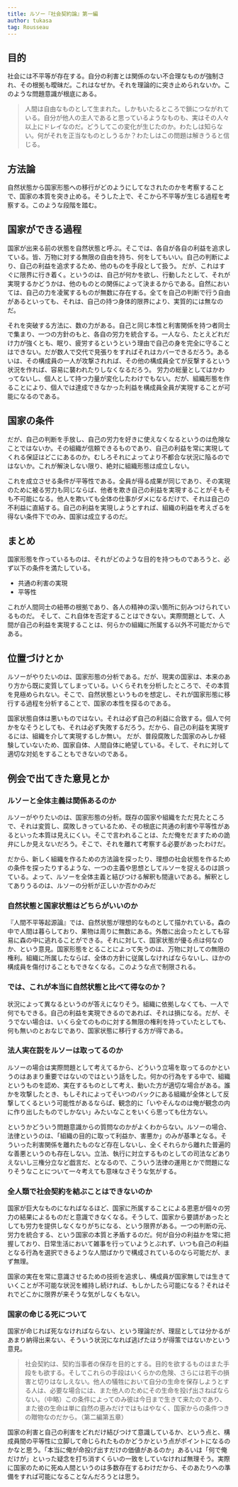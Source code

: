 ```yaml
---
title: ルソー『社会契約論』第一編
author: tukasa
tag: Rousseau
---
```

## 目的

社会には不平等が存在する。自分の利害とは関係のない不合理なものが強制され、その根拠も曖昧だ。これはなぜか。それを理論的に突き止められないか。このような問題意識が根底にある。

>人間は自由なものとして生まれた。しかもいたるところで鎖につながれている。自分が他人の主人であると思っているようなものも、実はその人々以上にドレイなのだ。どうしてこの変化が生じたのか。わたしは知らない。何がそれを正当なものとしうるか？わたしはこの問題は解きうると信じる。

## 方法論

自然状態から国家形態への移行がどのようにしてなされたのかを考察することで、国家の本質を突き止める。そうした上で、そこから不平等が生じる過程を考察する。このような段階を踏む。

## 国家ができる過程

国家が出来る前の状態を自然状態と呼ぶ。そこでは、各自が各自の利益を追求している。皆、万物に対する無限の自由を持ち、何をしてもいい。自己の判断により、自己の利益を追求するため、他のものを手段として扱う。 だが、これはすぐに限界に行き着く。というのは、自己が何かを欲し、行動したとして、それが実現するかどうかは、他のものとの関係によって決まるからである。自然においては、自己の力を凌駕するものが無数に存在する。全てを自己の判断で行う自由があるといっても、それは、自己の持つ身体的限界により、実質的には無なのだ。

それを突破する方法に、数の力がある。自己と同じ本性と利害関係を持つ者同士で集まり、一つの方針のもと、各自の労力を統合する。一人なら、たとえどれだけ力が強くとも、眠り、疲労するというという理由で自己の身を完全に守ることはできない。だが数人で交代で見張りをすればそれはカバーできるだろう。あるいは、その構成員の一人が攻撃されれば、その他の構成員全てが反撃するという状況を作れば、容易に襲われたりしなくなるだろう。 労力の総量としてはかわってないし、個人として持つ力量が変化したわけでもない。だが、組織形態を作ることにより、個人では達成できなかった利益を構成員全員が実現することが可能になるのである。

## 国家の条件

だが、自己の判断を手放し、自己の労力を好きに使えなくなるというのは危険なことではないか。その組織が信頼できるものであり、自己の利益を常に実現してくれる保証はどこにあるのか。むしろそれによってより不都合な状況に陥るのではないか。これが解決しない限り、絶対に組織形態は成立しない。

これを成立させる条件が平等性である。全員が得る成果が同じであり、その実現のために被る労力も同じならば、他者を欺き自己の利益を実現することがそもそも不可能になる。他人を欺いても全体の仕事がダメになるだけで、それは自己の不利益に直結する。自己の利益を実現しようとすれば、組織の利益を考えざるを得ない条件下でのみ、国家は成立するのだ。

## まとめ

国家形態を作っているものは、それがどのような目的を持つものであろうと、必ず以下の条件を満たしている。

- 共通の利害の実現
- 平等性

これが人間同士の紐帯の根拠であり、各人の精神の深い箇所に刻みつけられているものだ。 そして、これ自体を否定することはできない。実際問題として、人間が自己の利益を実現することは、何らかの組織に所属する以外不可能だからである。

## 位置づけとか

ルソーがやりたいのは、国家形態の分析である。だが、現実の国家は、本来のあり方から既に変質してしまっている。いくらそれを分析したところで、その本質を見極められない。そこで、自然状態というものを想定し、それが国家形態に移行する過程を分析することで、国家の本性を探るのである。

国家状態自体は悪いものではない。それは必ず自己の利益に合致する。個人で何かをなそうとしても、それは必ず失敗するだろう。だから、自己の利益を実現するには、組織を介して実現するしか無い。 だが、普段腐敗した国家のみしか経験していないため、国家自体、人間自体に絶望している。そして、それに対して適切な対処をすることもできないのである。

## 例会で出てきた意見とか

### ルソーと全体主義は関係あるのか

ルソーがやりたいのは、国家形態の分析。既存の国家や組織をただ見たところで、それは変質し、腐敗しきっているため、その根底に共通の利害や平等性があるといった本質は見えにくい。そこで言われることは、ただ俺をだますための詭弁にしか見えないだろう。そこで、それを離れて考察する必要があったわけだ。

だから、新しく組織を作るための方法論を探ったり、理想の社会状態を作るための条件を探ったりするような、一つの主義や思想としてルソーを捉えるのは誤っている。よって、ルソーを全体主義と結びつける解釈も間違いである。解釈としてありうるのは、ルソーの分析が正しいか否かのみだ

### 自然状態と国家状態はどちらがいいのか

『人間不平等起源論』では、自然状態が理想的なものとして描かれている。森の中で人間は暮らしており、果物は周りに無数にある。外敵に出会ったとしても容易に森の中に逃れることができる。それに対して、国家状態が優る点は何なのか、という意見。国家形態をとることによって失うのは、万物に対しての無限の権利。組織に所属したならば、全体の方針に従属しなければならないし、ほかの構成員を傷付けることもできなくなる。このような点で制限される。 

### では、これが本当に自然状態と比べて得なのか？

状況によって異なるというのが答えになりそう。組織に依拠しなくても、一人で何でもできる。自己の利益を実現できるのであれば、それは損になる。だが、そうでない場合は、いくら全てのものに対する無限の権利を持っていたとしても、何も無いのとおなじであり、国家状態に移行する方が得である。

### 法人実在説をルソーは取ってるのか

ルソーの場合は実際問題として考えてるから、どういう立場を取ってるのかというのはあまり重要ではないのではという話をした。何かの行為をする中で、組織というものを認め、実在するものとして考え、動いた方が適切な場合がある。誰かを攻撃したとき、もしそれによってそいつのバックにある組織が全体として反撃してくるという可能性があるならば、観念的に「いやそんなのは俺が観念の内に作り出したものでしかない」みたいなことをいくら思っても仕方ない。

というかどういう問題意識からの質問なのかがよくわからない。ルソーの場合、法律というのは、「組織の目的に取って利益か、害悪か」のみが基準となる。そういった利害関係を離れたものなど存在しないし、全くそれらから離れた普遍的な善悪というのも存在しない。立法、執行に対立するものとしての司法などありえないし三権分立など戯言だ、となるので、こういう法律の運用とかで問題になりそうなことについて一々考えても意味なさそうな気がする。

### 全人類で社会契約を結ぶことはできないのか

国家が巨大なものになればなるほど、国家に所属することによる恩恵が個々の労力の結果によるものだと意識できなくなる。そうして、国家から要請があったとしても労力を提供しなくなりがちになる、という限界がある。一つの判断の元、労力を統合する、という国家の本質と矛盾するのだ。何が自分の利益かを常に把握しており、日常生活において雑事を行っていようとぶれず、いつも自己の利益となる行為を選択できるような人間ばかりで構成されているのなら可能だが、まず無理。

国家の実在を常に意識させるための技術を追求し、構成員が国家無しでは生きていくことが不可能な状況を維持し続ければ、もしかしたら可能になる？それはそれでどこかに限界が来そうな気がしなくもない。

### 国家の命じる死について

国家が命じれば死ななければならない、という理論だが、理屈としては分かるがあまり納得出来ない、そういう状況になれば逃げたほうが得策ではないかという意見。

>社会契約は、契約当事者の保存を目的とする。目的を欲するものはまた手段をも欲する。そしてこれらの手段はいくらかの危険、さらには若干の損害と切りはなしえない。他人の犠牲において自分の生命を保存しようとする人は、必要な場合には、また他人のためにその生命を投げ出さねばならない。（中略）この条件によってのみ彼は今日まで生きて来たのであり、また彼の生命は単に自然の恵みだけではもはやなく、国家からの条件つきの贈物なのだから。（第二編第五章）

国家の利害と自己の利害をどれだけ結びつけて意識しているか、という点と、構成員間の平等性に立脚して命じられたものかどうかという点がポイントになるのかなと思う。「本当に俺が命投げ出すだけの価値があるのか」あるいは「何で俺だけが」といった疑念を打ち消すくらいの一致をしていなければ無理そう。実際に国家のために死ぬ人間というのは多数存在するわけだから、そのあたりへの準備をすれば可能になることなんだろうとは思う。

